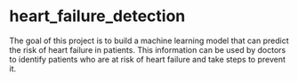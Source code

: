 # heart_failure_detection
The goal of this project is to build a machine learning model that can predict the risk of heart failure in patients. This information can be used by doctors to identify patients who are at risk of heart failure and take steps to prevent it.

